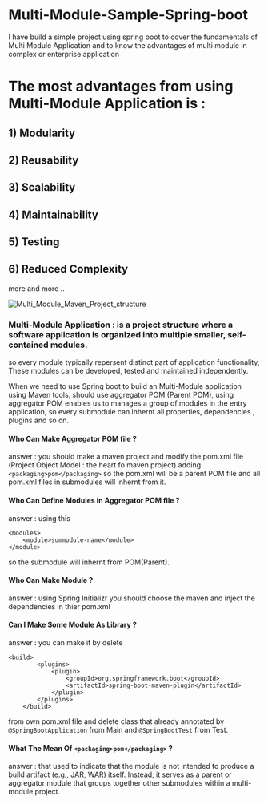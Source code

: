 # Multi-Module-Sample-Spring-boot
I have build a simple project using spring boot to cover the fundamentals of Multi Module Application and to know the advantages of multi module in complex or enterprise application

# The most advantages from using Multi-Module Application is :
## 1) Modularity
## 2) Reusability
## 3) Scalability
## 4) Maintainability
## 5) Testing
## 6) Reduced Complexity
more and more .. 

![Multi_Module_Maven_Project_structure](https://github.com/HashemGhanim/Multi-Module-Sample-Spring-boot/assets/72875896/a645b542-1568-4e52-9736-bd2ad4b25047)

### Multi-Module Application : is a project structure where a software application is organized into multiple smaller, self-contained modules.
so every module typically repersent distinct part of application functionality, These modules can be developed, tested and maintained independently.

When we need to use Spring boot to build an Multi-Module application using Maven tools, should use aggregator POM (Parent POM), using aggregator POM
enables us to manages a group of modules in the entry application, so every submodule can inhernt all properties, dependencies , plugins and so on.. 

#### Who Can Make Aggregator POM file ?
answer : you should make a maven project and modify the pom.xml file (Project Object Model : the heart fo maven project) adding ``` <packaging>pom</packaging> ```
so the pom.xml will be a parent POM file and all pom.xml files in submodules will inhernt from it.

#### Who Can Define Modules in Aggregator POM file ?
answer : using this
```
<modules>
    <module>summodule-name</module>
</module>

```
so the submodule will inhernt from POM(Parent).

#### Who Can Make Module ?
answer : using Spring Initializr you should choose the maven and inject the dependencies in thier pom.xml 

#### Can I Make Some Module As Library ?
answer : you can make it by delete  
```
<build>
		<plugins>
			<plugin>
				<groupId>org.springframework.boot</groupId>
				<artifactId>spring-boot-maven-plugin</artifactId>
			</plugin>
		</plugins>
	</build>
```
from own pom.xml file and delete class that already annotated by ``` @SpringBootApplication ``` from Main and ``` @SpringBootTest ``` from Test.

#### What The Mean Of ``` <packaging>pom</packaging> ``` ?
answer : that used to indicate that the module is not intended to produce a build artifact (e.g., JAR, WAR) itself. Instead, it serves as a parent or aggregator module that groups together other submodules within a multi-module project.

